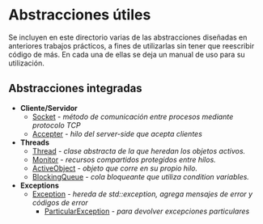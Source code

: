 # Abstracciones útiles

Se incluyen en este directorio varias de las abstracciones diseñadas en anteriores trabajos prácticos, a fines de utilizarlas sin tener que reescribir código de más. En cada una de ellas se deja un manual de uso para su utilización.

## Abstracciones integradas

* **Cliente/Servidor**
    * [Socket](./Client-Server/Socket/README.md) - *método de comunicación entre procesos mediante protocolo TCP*
    * [Accepter]() - *hilo del server-side que acepta clientes*
* **Threads**
    * [Thread]() - *clase abstracta de la que heredan los objetos activos.*
    * [Monitor]() - *recursos compartidos protegidos entre hilos.*
    * [ActiveObject]() - *objeto que corre en su propio hilo.*
    * [BlockingQueue]() - *cola bloqueante que utiliza condition variables.*
* **Exceptions**
    * [Exception]() - *hereda de std::exception, agrega mensajes de error y códigos de error*
        * [ParticularException]() - *para devolver excepciones particulares*